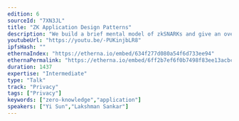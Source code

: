 ```yaml
---
edition: 6
sourceId: "7XN3JL"
title: "ZK Application Design Patterns"
description: "We build a brief mental model of zkSNARKs and give an overview of application design patterns and techniques for ZK-enabled apps. We discuss the overall landscape of proving environments and applications of each: the affordances of browser proving, mobile proving, server proving, GPU proving, etc. We'll go over the current state of the art and key benchmarks, and how improvements across the landscape can unlock new applications of both privacy and succinctness."
youtubeUrl: "https://youtu.be/-PUKinjbLR8"
ipfsHash: ""
ethernaIndex: "https://etherna.io/embed/634f277d080a54f6d733ee94"
ethernaPermalink: "https://etherna.io/embed/6ff2b7ef6f0b7498f83ee13acbc1ce41553eb2539515bc6d21b474c31130c6d8"
duration: 1437
expertise: "Intermediate"
type: "Talk"
track: "Privacy"
tags: ["Privacy"]
keywords: ["zero-knowledge","application"]
speakers: ["Yi Sun","Lakshman Sankar"]
---
```


